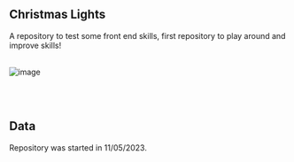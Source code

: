 ## Christmas Lights

A repository to test some front end skills, first repository to play around and improve skills!
<br /><br />

![image](https://github.com/GgvGomes/Christmas_Lights/assets/80273727/74f4eb97-ea73-4b62-9a26-32e180d801ea)

<br /><br />
## Data

Repository was started in 11/05/2023.
